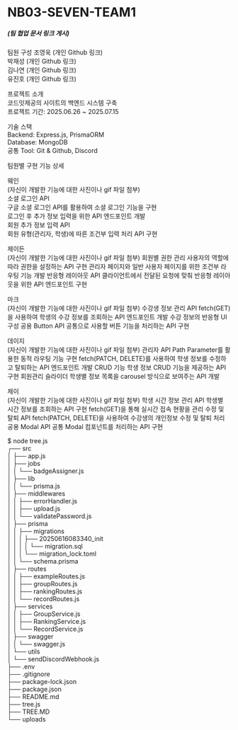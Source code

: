 # NB03-SEVEN-TEAM1

##### (팀 협업 문서 링크 게시)

팀원 구성
조영욱 (개인 Github 링크)   
박재성 (개인 Github 링크)   
김나연 (개인 Github 링크)   
유진호 (개인 Github 링크)   
  
프로젝트 소개   
코드잇제공의 사이트의 백엔드 시스템 구축   
프로젝트 기간: 2025.06.26 ~ 2025.07.15

기술 스택   
Backend: Express.js, PrismaORM   
Database: MongoDB   
공통 Tool: Git & Github, Discord

팀원별 구현 기능 상세

웨인   
(자신이 개발한 기능에 대한 사진이나 gif 파일 첨부)   
소셜 로그인 API   
구글 소셜 로그인 API를 활용하여 소셜 로그인 기능을 구현   
로그인 후 추가 정보 입력을 위한 API 엔드포인트 개발   
회원 추가 정보 입력 API   
회원 유형(관리자, 학생)에 따른 조건부 입력 처리 API 구현   

제이든   
(자신이 개발한 기능에 대한 사진이나 gif 파일 첨부)
회원별 권한 관리
사용자의 역할에 따라 권한을 설정하는 API 구현
관리자 페이지와 일반 사용자 페이지를 위한 조건부 라우팅 기능 개발
반응형 레이아웃 API
클라이언트에서 전달된 요청에 맞춰 반응형 레이아웃을 위한 API 엔드포인트 구현

마크   
(자신이 개발한 기능에 대한 사진이나 gif 파일 첨부)
수강생 정보 관리 API
fetch(GET)을 사용하여 학생의 수강 정보를 조회하는 API 엔드포인트 개발
수강 정보의 반응형 UI 구성
공용 Button API
공통으로 사용할 버튼 기능을 처리하는 API 구현

데이지   
(자신이 개발한 기능에 대한 사진이나 gif 파일 첨부)
관리자 API
Path Parameter를 활용한 동적 라우팅 기능 구현
fetch(PATCH, DELETE)를 사용하여 학생 정보를 수정하고 탈퇴하는 API 엔드포인트 개발
CRUD 기능
학생 정보 CRUD 기능을 제공하는 API 구현
회원관리 슬라이더
학생별 정보 목록을 carousel 방식으로 보여주는 API 개발

제이   
(자신이 개발한 기능에 대한 사진이나 gif 파일 첨부)
학생 시간 정보 관리 API
학생별 시간 정보를 조회하는 API 구현
fetch(GET)을 통해 실시간 접속 현황을 관리
수정 및 탈퇴 API
fetch(PATCH, DELETE)을 사용하여 수강생의 개인정보 수정 및 탈퇴 처리
공용 Modal API
공통 Modal 컴포넌트를 처리하는 API 구현


$ node tree.js   
┌── src   
│   ├── app.js   
│   ├── jobs   
│   │   └── badgeAssigner.js   
│   ├── lib  
│   │   └── prisma.js   
│   ├── middlewares   
│   │   ├── errorHandler.js   
│   │   ├── upload.js   
│   │   └── validatePassword.js   
│   ├── prisma   
│   │   ├── migrations    
│   │   │   ├── 20250616083340_init   
│   │   │   │   └── migration.sql   
│   │   │   └── migration_lock.toml    
│   │   └── schema.prisma    
│   ├── routes    
│   │   ├── exampleRoutes.js   
│   │   ├── groupRoutes.js    
│   │   ├── rankingRoutes.js    
│   │   └── recordRoutes.js    
│   ├── services    
│   │   ├── GroupService.js   
│   │   ├── RankingService.js    
│   │   └── RecordService.js   
│   ├── swagger   
│   │   └── swagger.js    
│   └── utils    
│       └── sendDiscordWebhook.js    
├── .env    
├── .gitignore    
├── package-lock.json    
├── package.json   
├── README.md   
├── tree.js     
├── TREE.MD     
└── uploads    
